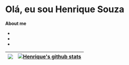 # Olá, eu sou Henrique Souza 

**About me**

-

-

-

| <a href="https://github.com/anuraghazra/github-readme-stats"><img align="center" src="https://github-readme-stats.vercel.app/api/top-langs/?username=duows&theme=panda&hide_border=true" /></a> | <a href="https://github.com/anuraghazra/github-readme-stats"><img align="center" src="https://github-readme-stats.vercel.app/api?username=duows&layout=compact&show_icons=true&include_all_commits=true&theme=panda&hide_border=true" alt="Henrique's github stats" /></a> | 
| ------------- | ------------- |
